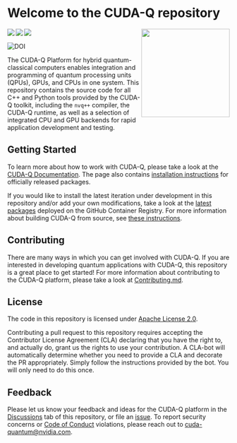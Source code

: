 # Welcome to the CUDA-Q repository

<img align="right" width="200"
src="https://developer.nvidia.com/sites/default/files/akamai/nvidia-cuquantum-icon.svg"
/>

<img align="left"
src="https://github.com/NVIDIA/cuda-quantum/actions/workflows/deployments.yml/badge.svg?event=workflow_dispatch&branch=main"
/>

<img align="left"
src="https://github.com/NVIDIA/cuda-quantum/actions/workflows/publishing.yml/badge.svg?branch=main"
/>

<img align="left"
src="https://github.com/NVIDIA/cuda-quantum/actions/workflows/documentation.yml/badge.svg?branch=main"
/> <br/>

<a href="https://zenodo.org/badge/latestdoi/614026597"><img align="left"
src="https://zenodo.org/badge/614026597.svg" alt="DOI"></a><br/>

The CUDA-Q Platform for hybrid quantum-classical computers enables integration
and programming of quantum processing units (QPUs), GPUs, and CPUs in one
system. This repository contains the source code for all C++ and Python tools
provided by the CUDA-Q toolkit, including the `nvq++` compiler, the CUDA-Q
runtime, as well as a selection of integrated CPU and GPU backends for rapid
application development and testing.

## Getting Started

To learn more about how to work with CUDA-Q, please take a look at the [CUDA-Q
Documentation][cuda_quantum_docs]. The page also contains [installation
instructions][official_install] for officially released packages.

If you would like to install the latest iteration under development in this
repository and/or add your own modifications, take a look at the [latest
packages][github_packages] deployed on the GitHub Container Registry. For more
information about building CUDA-Q from source, see [these
instructions](./Building.md).

[cuda_quantum_docs]: https://nvidia.github.io/cuda-quantum/latest
[official_install]: https://nvidia.github.io/cuda-quantum/latest/using/quick_start.html#install-cuda-q
[github_packages]:
    https://github.com/orgs/NVIDIA/packages?repo_name=cuda-quantum

## Contributing

There are many ways in which you can get involved with CUDA-Q. If you are
interested in developing quantum applications with CUDA-Q, this repository is a
great place to get started! For more information about contributing to the
CUDA-Q platform, please take a look at [Contributing.md](./Contributing.md).

## License

The code in this repository is licensed under [Apache License 2.0](./LICENSE).

Contributing a pull request to this repository requires accepting the
Contributor License Agreement (CLA) declaring that you have the right to, and
actually do, grant us the rights to use your contribution. A CLA-bot will
automatically determine whether you need to provide a CLA and decorate the PR
appropriately. Simply follow the instructions provided by the bot. You will only
need to do this once.

## Feedback

Please let us know your feedback and ideas for the CUDA-Q platform in the
[Discussions][cuda_quantum_discussions] tab of this repository, or file an
[issue][cuda_quantum_issues]. To report security concerns or [Code of
Conduct](./Code_of_Conduct.md) violations, please reach out to
[cuda-quantum@nvidia.com](mailto:cuda-quantum@nvidia.com).

[cuda_quantum_discussions]: https://github.com/NVIDIA/cuda-quantum/discussions
[cuda_quantum_issues]: https://github.com/NVIDIA/cuda-quantum/issues
